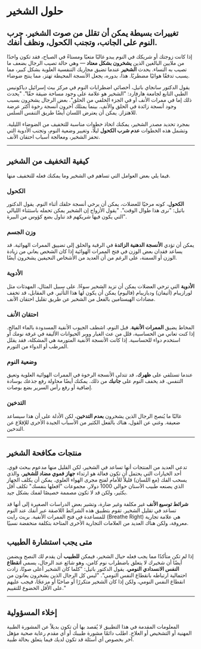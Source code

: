 # حلول الشخير

## تغييرات بسيطة يمكن أن تقلل من صوت الشخير. جرب النوم على الجانب، وتجنب الكحول، ونظف أنفك.

إذا كانت زوجتك أو شريكك في النوم يبدو غالبًا متعبًا ومستاءً في الصباح، فقد تكون واحدًا من ملايين البالغين الذين **يشخرون بشكل معتاد** — وهي حالة تصيب الرجال بضعف ما تصيب به النساء. يحدث **الشخير** عندما تضيق مجاريك التنفسية العلوية بشكل كبير، مما يسبب تدفقًا هوائيًا مضطربًا. هذا، بدوره، يجعل الأنسجة المحيطة تهتز، مما ينتج ضوضاء.

يقول الدكتور سانجاي باتيل، أخصائي اضطرابات النوم في مركز بيث إسرائيل دياكونيس الطبي التابع لجامعة هارفارد: "الشخير هو علامة على وجود مساحة ضيقة حقًا". "يحدث ذلك إما في ممرات الأنف أو في الجزء الخلفي من الحلق". بعض الرجال يشخرون بسبب وجود أنسجة زائدة في الحلق والأنف. بينما يمتلك آخرون أنسجة رخوة أكثر عرضة للاهتزاز. يمكن أن يعترض اللسان أيضًا طريق التنفس السلس.

بمجرد تحديد مصدر الشخير، يمكنك اتخاذ خطوات مناسبة للتخفيف من الضوضاء الليلية. وتشمل هذه الخطوات **عدم شرب الكحول** ليلًا، وتغيير وضعية النوم، وتجنب الأدوية التي تحفز الشخير، ومعالجة أسباب احتقان الأنف.

---

## كيفية التخفيف من الشخير

فيما يلي بعض العوامل التي تساهم في الشخير وما يمكنك فعله للتخفيف منها.

### الكحول
**الكحول**، كونه مرخيًا للعضلات، يمكن أن يرخي أنسجة حلقك أثناء النوم. يقول الدكتور باتيل: "نرى هذا طوال الوقت". "يقول الأزواج إن الشخير يمكن تحمله باستثناء الليالي التي يكون فيها شريكهم قد تناول بضع كؤوس من البيرة".

### وزن الجسم
يمكن أن تؤدي **الأنسجة الدهنية الزائدة** في الرقبة والحلق إلى تضييق الممرات الهوائية. قد يساعد فقدان بعض الوزن في فتح الممرات الهوائية إذا كان الشخص يعاني من زيادة الوزن أو السمنة، على الرغم من أن العديد من الأشخاص النحيفين يشخرون أيضًا.

### الأدوية
**الأدوية** التي ترخي العضلات يمكن أن تزيد الشخير سوءًا. على سبيل المثال، المهدئات مثل لورازيبام (أتيفان) وديازيبام (فاليوم) يمكن أن يكون لها هذا التأثير. في المقابل، قد تخفف مضادات الهيستامين بالفعل من الشخير عن طريق تقليل احتقان الأنف.

### احتقان الأنف
المخاط يضيق **الممرات الأنفية**. قبل النوم، اشطف الجيوب الأنفية المسدودة بالماء المالح. إذا كنت تعاني من الحساسية، قلل من عث الغبار ووبر الحيوانات الأليفة في غرفة نومك أو استخدم دواء للحساسية. إذا كانت الأنسجة الأنفية المتورمة هي المشكلة، فقد يقلل المرطب أو الدواء من التورم.

### وضعية النوم
عندما تستلقي على **ظهرك**، قد تتدلى الأنسجة الرخوة في الممرات الهوائية العلوية وتعيق التنفس. قد يخفف النوم على **جانبك** من ذلك. يمكنك أيضًا محاولة رفع جذعك بوسادة إضافية أو رفع رأس السرير بضع بوصات.

### التدخين
غالبًا ما يُنصح الرجال الذين يشخرون **بعدم التدخين**، لكن الأدلة على أن هذا سيساعد ضعيفة. وغني عن القول، هناك بالفعل الكثير من الأسباب الجيدة الأخرى للإقلاع عن التدخين.

---

## منتجات مكافحة الشخير

تدعي العديد من المنتجات أنها تساعد في الشخير، لكن القليل منها مدعوم ببحث قوي. أحد الخيارات التي يحتمل أن تكون فعالة هو ارتداء **جهاز فموي مضاد للشخير**، والذي يسحب الفك (مع اللسان) قليلاً للأمام لفتح مجرى الهواء العلوي. يمكن أن يكلف الجهاز الذي يصنعه طبيب الأسنان حوالي 1000 دولار. مجموعات "افعلها بنفسك" تكلف أقل بكثير، ولكن قد لا تكون مصممة خصيصًا لفمك بشكل جيد.

**شرائط توسيع الأنف** غير مكلفة وغير ضارة، وتشير بعض الدراسات الصغيرة إلى أنها قد تساعد في تقليل الشخير. تقوم بتطبيق هذه الشرائط اللاصقة عبر أنفك عند النوم للمساعدة في فتح الممرات الأنفية. بريث رايت (Breathe Right) هي علامة تجارية معروفة، ولكن هناك العديد من العلامات التجارية الأخرى المتاحة بتكلفة منخفضة نسبيًا.

## متى يجب استشارة الطبيب

إذا لم تكن متأكدًا مما يجب فعله حيال الشخير، فيمكن **للطبيب** أن يقدم لك النصح ويضمن أيضًا أن شخيرك لا يتعلق باضطراب نوم كامن، وهو شائع عند الرجال، يسمى **انقطاع النفس الانسدادي النومي**. يقول الدكتور باتيل: "كلما كان الشخير أعلى صوتًا، زادت احتمالية ارتباطه بانقطاع النفس النومي". "ليس كل الرجال الذين يشخرون يعانون من انقطاع النفس النومي، ولكن إذا كان الشخير متكررًا أو صاخبًا أو مزعجًا، فيجب عليهم على الأقل الخضوع للتقييم."

---

## إخلاء المسؤولية
المعلومات المقدمة في هذا التطبيق لا يُقصد بها أن تكون بديلاً عن المشورة الطبية المهنية أو التشخيص أو العلاج. اطلب دائمًا مشورة طبيبك أو أي مقدم رعاية صحية مؤهل آخر بخصوص أي أسئلة قد تكون لديك فيما يتعلق بحالة طبية.